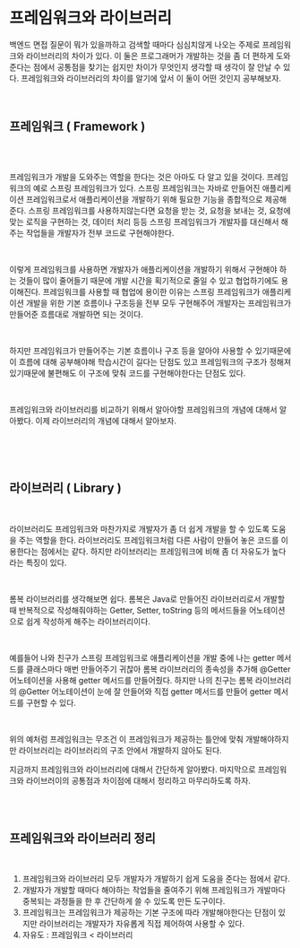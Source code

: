 <br>

# 프레임워크와 라이브러리

백엔드 면접 질문이 뭐가 있을까하고 검색할 때마다 심심치않게 나오는 주제로 프레임워크와 라이브러리의 차이가 있다.
이 둘은 프로그래머가 개발하는 것을 좀 더 편하게 도와준다는 점에서 공통점을 찾기는 쉽지만 차이가 무엇인지 생각할 때 생각이 잘 안날 수 있다.
프레임워크와 라이브러리의 차이를 알기에 앞서 이 둘이 어떤 것인지 공부해보자.

<br>

## 프레임워크 ( Framework )

<br>
<br>

프레임워크가 개발을 도와주는 역할을 한다는 것은 아마도 다 알고 있을 것이다.
프레임워크의 예로 스프링 프레임워크가 있다. 스프링 프레임워크는 자바로 만들어진 애플리케이션 프레임워크로서 애플리케이션을 개발하기 위해 필요한 기능을 종합적으로 제공해준다. 
스프링 프레임워크를 사용하지않는다면 요청을 받는 것, 요청을 보내는 것, 요청에 맞는 로직을 구현하는 것, 데이터 처리 등등 스프링 프레임워크가 개발자를 대신해서 해주는 작업들을 개발자가 전부 코드로 구현해야한다.

<br>

이렇게 프레임워크를 사용하면 개발자가 애플리케이션을 개발하기 위해서 구현해야 하는 것들이 많이 줄어들기 때문에 개발 시간을 획기적으로 줄일 수 있고 협업하기에도 용이해진다.
프레임워크를 사용할 때 협업에 용이한 이유는 스프링 프레임워크가 애플리케이션 개발을 위한 기본 흐름이나 구조등을 전부 모두 구현해주어 개발자는 프레임워크가 만들어준 흐름대로 개발하면 되는 것이다.

<br>

하지만 프레임워크가 만들어주는 기본 흐름이나 구조 등을 알아야 사용할 수 있기때문에 이 흐름에 대해 공부해야해 학습시간이 길다는 단점도 있고 프레임워크의 구조가 정해져 있기때문에 불편해도 이 구조에 맞춰 코드를 구현해야한다는 단점도 있다.

<br>

프레임워크와 라이브러리를 비교하기 위해서 알아야할 프레임워크의 개념에 대해서 알아봤다. 이제 라이브러리의 개념에 대해서 알아보자.


<br>
<br>
<br>

## 라이브러리 ( Library )

<br>

라이브러리도 프레임워크와 마찬가지로 개발자가 좀 더 쉽게 개발을 할 수 있도록 도움을 주는 역할을 한다. 라이브러리도 프레임워크처럼 다른 사람이 만들어 놓은 코드를 이용한다는 점에서는 같다. 하지만 라이브러리는 프레임워크에 비해 좀 더 자유도가 높다라는 특징이 있다.

<br>

롬복 라이브러리를 생각해보면 쉽다. 롬복은 Java로 만들어진 라이브러리로서 개발할 때 반복적으로 작성해줘야하는 Getter, Setter, toString 등의 메서드들을 어노테이션으로 쉽게 작성하게 해주는 라이브러리이다.

<br>

예를들어 나와 친구가 스프링 프레임워크로 애플리케이션을 개발 중에 나는 getter 메서드를 클래스마다 매번 만들어주기 귀찮아 롬복 라이브러리의 종속성을 추가해 @Getter 어노테이션을 사용해 getter 메서드를 만들어줬다.
하지만 나의 친구는 롬복 라이브러리의 @Getter 어노테이션이 눈에 잘 안들어와 직접 getter 메서드를 만들어 getter 메서드를 구현할 수 있다.

<br>

위의 예처럼 프레임워크는 무조건 이 프레임워크가 제공하는 틀안에 맞춰 개발해야하지만 라이브러리는 라이브러리의 구조 안에서 개발하지 않아도 된다.

지금까지 프레임워크와 라이브러리에 대해서 간단하게 알아봤다. 마지막으로 프레임워크와 라이브러이의 공통점과 차이점에 대해서 정리하고 마무리하도록 하자.


<br>
<br>

## 프레임워크와 라이브러리 정리

<br>

1. 프레임워크와 라이브러리 모두 개발자가 개발하기 쉽게 도움을 준다는 점에서 같다.
2. 개발자가 개발할 때마다 해야하는 작업들을 줄여주기 위해 프레임워크가 개발마다 중복되는 과정들을 한 후 간단하게 쓸 수 있도록 만든 도구이다.
3. 프레임워크는 프레임워크가 제공하는 기본 구조에 따라 개발해야한다는 단점이 있지만 라이브러리는 개발자가 자유롭게 직접 제어하여 사용할 수 있다.
4. 자유도 : 프레임워크 < 라이브러리

